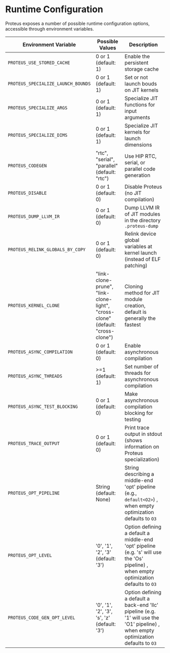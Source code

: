 # Runtime Configuration

Proteus exposes a number of possible runtime configuration options, accessible
through environment variables.

| Environment Variable               | Possible Values                                                                | Description                                                                                                    |
| ---------------------------------- | ------------------------------------------------------------------------------ | -------------------------------------------------------------------------------------------------------------- |
| `PROTEUS_USE_STORED_CACHE`         | 0 or 1 (default: 1)                                                            | Enable the persistent storage cache                                                                            |
| `PROTEUS_SPECIALIZE_LAUNCH_BOUNDS` | 0 or 1 (default: 1)                                                            | Set or not launch bouds on JIT kernels                                                                         |
| `PROTEUS_SPECIALIZE_ARGS`          | 0 or 1 (default: 1)                                                            | Specialize JIT functions for input arguments                                                                   |
| `PROTEUS_SPECIALIZE_DIMS`          | 0 or 1 (default: 1)                                                            | Specialize JIT kernels for launch dimensions                                                                   |
| `PROTEUS_CODEGEN`                  | "rtc", "serial", "parallel" (default: "rtc")                                   | Use HIP RTC, serial, or parallel code generation                                                               |
| `PROTEUS_DISABLE`                  | 0 or 1 (default: 0)                                                            | Disable Proteus (no JIT compilation)                                                                           |
| `PROTEUS_DUMP_LLVM_IR`             | 0 or 1 (default: 0)                                                            | Dump LLVM IR of JIT modules in the directory `.proteus-dump`                                                   |
| `PROTEUS_RELINK_GLOBALS_BY_COPY`   | 0 or 1 (default: 0)                                                            | Relink device global variables at kernel launch (instead of ELF patching)                                      |
| `PROTEUS_KERNEL_CLONE`             | "link-clone-prune", "link-clone-light", "cross-clone" (default: "cross-clone") | Cloning method for JIT module creation, default is generally the fastest                                       |
| `PROTEUS_ASYNC_COMPILATION`        | 0 or 1 (default: 0)                                                            | Enable asynchronous compilation                                                                                |
| `PROTEUS_ASYNC_THREADS`            | >=1 (default: 1)                                                               | Set number of threads for asynchronous compilation                                                             |
| `PROTEUS_ASYNC_TEST_BLOCKING`      | 0 or 1 (default: 0)                                                            | Make asynchronous compilation blocking for testing                                                             |
| `PROTEUS_TRACE_OUTPUT`             | 0 or 1 (default: 0)                                                            | Print trace output in stdout (shows information on Proteus specialization)                                     |
| `PROTEUS_OPT_PIPELINE`             | String (default: None)                                                         | String describing a middle-end 'opt' pipeline (e.g., `default<O2>`) , when empty optimization defaults to `O3` |
| `PROTEUS_OPT_LEVEL`               | '0', '1', '2', '3' (default: '3')                                                         | Option defining a default a middle-end 'opt' pipeline (e.g. 's' will use the 'Os' pipeline) , when empty optimization defaults to `O3` |
| `PROTEUS_CODE_GEN_OPT_LEVEL`               | '0', '1', '2', '3', 's', 'z' (default: '3')                                                         | Option defining a default a back-end 'llc' pipeline (e.g. '1' will use the 'O1' pipeline) , when empty optimization defaults to `O3` |
